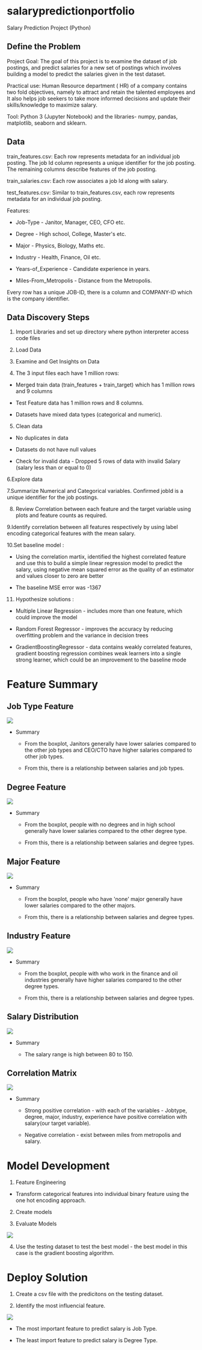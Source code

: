 # salarypredictionportfolio

 Salary Prediction Project (Python)

## Define the Problem

 Project Goal: The goal of this project is to examine the dataset of job postings, and predict salaries for a new set of postings which involves building a model to predict the   salaries given in the test dataset.

 Practical use: Human Resource department ( HR) of a company contains two fold objectives, namely to attract and retain the talented employees and It also helps job seekers to take more informed decisions and update their skills/knowledge to maximize salary.
 
 Tool: Python 3 (Jupyter Notebook) and the libraries- numpy, pandas, matplotlib, seaborn and sklearn.

## Data

train_features.csv: Each row represents metadata for an individual job posting. The job Id column represents a unique identifier for the job posting. The remaining columns describe features of the job posting.

train_salaries.csv: Each row associates a job Id along with salary.

test_features.csv: Similar to train_features.csv, each row represents metadata for an individual job posting.

Features:

* Job-Type - Janitor, Manager, CEO, CFO etc.

* Degree - High school, College, Master's etc.

* Major - Physics, Biology, Maths etc.

* Industry - Health, Finance, Oil etc.

* Years-of_Experience - Candidate experience in years.

* Miles-From_Metropolis - Distance from the Metropolis.

Every row has a unique JOB-ID, there is a column and COMPANY-ID which is the company identifier.

## Data Discovery Steps
1. Import Libraries and set up directory where python interpreter access code files

2. Load Data

3. Examine and Get Insights on Data

4. The 3 input files each have 1 million rows:

  - Merged train data (train_features + train_target) which has 1 million rows and 9 columns

  - Test Feature data has 1 million rows and 8 columns.

  - Datasets have mixed data types (categorical and numeric).

5. Clean data

  - No duplicates in data

  - Datasets do not have null values

  - Check for invalid data - Dropped 5 rows of data with invalid Salary (salary less than or equal to 0)

6.Explore data

7.Summarize Numerical and Categorical variables. Confirmed jobId is a unique identifier for the job postings.

8. Review Correlation between each feature and the target variable using plots and feature counts as required.

9.Identify correlation between all features respectively by using label encoding categorical features with the mean salary.

10.Set baseline model :

  - Using the correlation martix, identified the highest correlated feature and use this to build a simple linear regression model to predict the salary, using negative mean     squared error as the quality of an estimator and values closer to zero are better
  
  - The baseline MSE error was -1367

11. Hypothesize solutions : 
 
  - Multiple Linear Regression - includes more than one feature, which could improve the model
  
  - Random Forest Regressor - improves the accuracy by reducing overfitting problem and the variance in decision trees

  - GradientBoostingRegressor - data contains weakly correlated features, gradient boosting regression combines weak learners into a single strong learner, which could be an     improvement to the baseline mode
  
  # Feature Summary
  
##  Job Type Feature
  
![](Images/JobType.JPG)
  
* Summary
  * From the boxplot, Janitors generally have lower salaries compared to the other job types and CEO/CTO have higher salaries compared to other job types.
  
  * From this, there is a relationship between salaries and job types.
   
##  Degree Feature
 
![](Images/Degree.JPG)

* Summary

  * From the boxplot, people with no degrees and in high school generally have lower salaries compared to the other degree type.
  
  * From this, there is a relationship between salaries and degree types.
  
##  Major Feature

![](Images/Major.JPG)

* Summary

  * From the boxplot, people who have 'none' major generally have lower salaries compared to the other majors.
  
  * From this, there is a relationship between salaries and degree types.
  
##  Industry Feature

![](Images/Industry.JPG)

* Summary

  * From the boxplot, people with who work in the finance and oil industries generally have higher salaries compared to the other degree types.
  
  * From this, there is a relationship between salaries and degree types.
  
##  Salary Distribution

![](Images/SalaryDistribution.JPG)

* Summary

  * The salary range is high between 80 to 150.


## Correlation Matrix

![](Images/CorrMat.JPG)

* Summary

  * Strong positive correlation - with each of the variables - Jobtype, degree, major, industry, experience have positive correlation with salary(our target variable).
  
  * Negative correlation - exist between miles from metropolis and salary.
  
# Model Development

1. Feature Engineering
  * Transform categorical features into individual binary feature using the one hot encoding approach.

2. Create models

3. Evaluate Models

![](Images/EvalMod.JPG)

4. Use the testing dataset to test the best model - the best model in this case is the gradient boosting algorithm.

# Deploy Solution

1. Create a csv file with the predicitons on the testing dataset.  

2. Identify the most influencial feature.

![](Images/FeatImp.JPG)

* The most important feature to predict salary is Job Type.

* The least import feature to predict salary is Degree Type.
